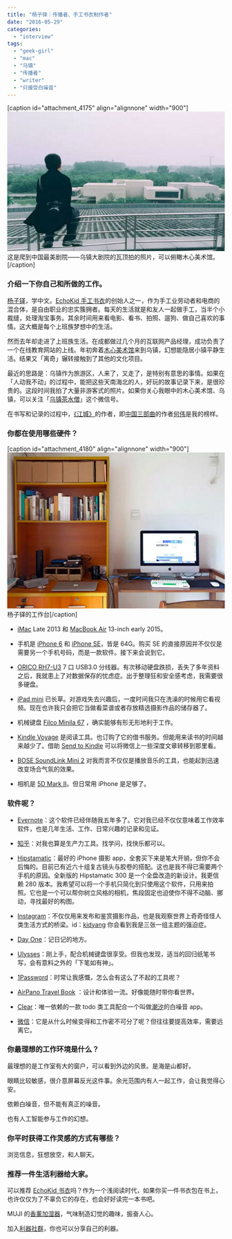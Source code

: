```yaml
---
title: "杨子铎｜传播者、手工书衣制作者"
date: "2016-05-29"
categories: 
  - "interview"
tags: 
  - "geek-girl"
  - "mac"
  - "乌镇"
  - "传播者"
  - "writer"
  - "只接受白噪音"
---
```


\[caption id="attachment\_4175" align="alignnone" width="900"\]![yangzi](/images/67643.jpg) 这是爬到中国最美剧院——乌镇大剧院的瓦顶拍的照片，可以俯瞰木心美术馆。\[/caption\]

### 介绍一下你自己和所做的工作。

[杨子铎](https://www.douban.com/people/kidkingdom/)，学中文。[EchoKid 手工书衣](https://echokid.taobao.com/p/rd566413.htm)的创始人之一，作为手工业劳动者和电商的混合体，是自由职业的忠实簇拥者。每天的生活就是和友人一起做手工，当半个小裁缝，处理淘宝事务。其余时间用来看电影、看书、拍照、遛狗、做自己喜欢的事情。这大概是每个上班族梦想中的生活。

然而去年却走进了上班族生活。在成都做过几个月的互联网产品经理，成功负责了一个在线教育网站的上线。年初奔着[木心美术馆](https://www.muxinam.com/)来到乌镇，幻想能隐居小镇平静生活。结果又「离奇」辗转接触到了其他的文化项目。

最近的思路是：乌镇作为旅游区，人来了，又走了，是特别有意思的事情。如果在「人动我不动」的过程中，能把这些天南海北的人，好玩的故事记录下来，是很珍贵的。这段时间我拍了大量非游客式的照片。如果你关心我眼中的木心美术馆、乌镇，可以关注「[乌镇茶水僧](https://mp.weixin.qq.com/profile?src=3&timestamp=1464504161&ver=1&signature=3P19Amxmvt2-yLBEUMJ9tUGGKs1JUQAexvlWMiwPyVgjFr-IqyqIz-14stDlzUUP9*rn45sH-gyxHhUji1vV2Q==)」这个微信号。

在书写和记录的过程中，[《江城》](https://book.douban.com/subject/10548515/)的作者，即[中国三部曲](https://book.douban.com/series/11567)的作者[何伟](https://zh.wikipedia.org/wiki/%E5%BD%BC%E5%BE%97%C2%B7%E6%B5%B7%E6%96%AF%E5%8B%92)是我的榜样。

### 你都在使用哪些硬件？

\[caption id="attachment\_4180" align="alignnone" width="900"\]![yangzi2](/images/97263.jpg) 杨子铎的工作台\[/caption\]

- [iMac](https://www.apple.com/cn/imac/) Late 2013 和 [MacBook Air](https://www.apple.com/cn/macbook-air/) 13-inch early 2015。

- 手机是 [iPhone 6](https://www.apple.com/cn/iphone-6/) 和 [iPhone SE](https://www.apple.com/cn/iphone-se/)，皆是 64G。购买 SE 的直接原因并不仅仅是需要另一个手机号码，而是一款软件。接下来会说到它。

- [ORICO RH7-U3](https://www.orico.com.cn/goods-5213.html) 7 口 USB3.0 分线器。有次移动硬盘跌损，丢失了多年资料之后，我就患上了对数据保存的忧虑症。出于整理狂和安全感考虑，我需要很多硬盘。

- [iPad mini](https://www.apple.com/cn/shop/buy-ipad/ipad-mini-2) 已长草。对游戏失去兴趣后，一度时间我只在洗澡的时候用它看视频。现在也许我只会把它当做看菜谱或者存放精选摄影作品的储存器了。

- 机械键盘 [Filco Minila 67](https://s.taobao.com/search?ie=utf8&initiative_id=staobaoz_20160303&stats_click=search_radio_all%3A1&js=1&imgfile=&q=filco+minila+air&suggest=history_1&_input_charset=utf-8&wq=filco+mini&suggest_query=filco+mini&source=suggest) ，确实能够有形无形地利于工作。

- [Kindle Voyage](https://www.amazon.cn/kindle-store/dp/B00IOY4MNK?ie=UTF8&*Version*=1&*entries*=0) 是阅读工具。也订购了它的借书服务。但能用来读书的时间越来越少了。借助 [Send to Kindle](https://www.zhihu.com/question/21172265) 可以将微信上一些深度文章转移到那里看。

- [BOSE SoundLink Mini 2](https://www.bose.com/en_us/products/speakers/wireless_speakers/soundlink_mini_ii.html) 对我而言不仅仅是播放音乐的工具，也能起到迅速改变场合气氛的效果。

- 相机是 [5D Mark II](https://www.canon.com.hk/tc/product/catalog/productItemDetails.do?prrfnbr=100187)。但日常用 iPhone 是足够了。

### 软件呢？

- [Evernote](https://evernote.com/intl/zh-cn/)：这个软件已经伴随我五年多了。它对我已经不仅仅意味着工作效率软件，也是几年生活、工作、日常兴趣的记录和见证。

- [知乎](https://www.zhihu.com/)：对我也算是生产力工具。找学问，找快乐都可以。

- [Hipstamatic](https://hipstamatic.com/camera/)：最好的 iPhone 摄影 app，全套买下来是笔大开销，但你不会后悔的。目前已有近六十组复古镜头与胶卷的搭配。这也是我不得已需要两个手机的原因。全新版的 Hipstamatic 300 是一个全盘改造的新设计。我更信赖 280 版本。我希望可以将一个手机只简化到只使用这个软件，只用来拍照。它也是一个可以帮你树立风格的相机，焦段固定也迫使你不得不动脑、挪动，寻找最好的构图。

- [Instagram](https://www.instagram.com/kidyang/)：不仅仅用来发布和鉴赏摄影作品，也是我观察世界上奇奇怪怪人类生活方式的桥梁。id：[kidyang](https://www.instagram.com/kidyang/) 你会看到我是三张一组主题的强迫症。

- [Day One](https://dayoneapp.com/)：记日记的地方。

- [Ulysses](https://liqi.io/max-seelemann/)：刚上手，配合机械键盘很享受。但我也发现，适当的回归纸笔书写，会有意料之外的「下笔如有神」。

- [1Password](https://1password.com/)：时常让我感慨，怎么会有这么了不起的工具呢？

- [AirPano Travel Book](https://itunes.apple.com/en/app/airpano-travel-book/id887138564?mt=8) ：设计和体验一流。好像能随时带你看世界。

- [Clear](https://itunes.apple.com/us/app/clear-tasks-reminders-to-do/id493136154?mt=8&ign-mpt=uo%3D4)：唯一依赖的一款 todo 类工具配合一个叫做[潮汐](https://itunes.apple.com/cn/app/chao-xi-mei-hao-fan-jia-zhong/id1077776989?mt=8)的白噪音 app。

- [微信](https://weixin.qq.com/)：它是从什么时候变得和工作密不可分了呢？但往往要提高效率，需要远离它。

### 你最理想的工作环境是什么？

最理想的是工作室有大的窗户，可以看到外边的风景。是海是山都好。

眼睛比较敏感，很介意屏幕反光这件事。余光范围内有人一起工作，会让我觉得心安。

依赖白噪音，但不能有真正的噪音。

也有人工智能参与工作的幻想。

### 你平时获得工作灵感的方式有哪些？

浏览信息，狂想放空，和人聊天。

### 推荐一件生活利器给大家。

可以推荐 [EchoKid 书衣](https://echokid.taobao.com/p/rd566413.htm)吗？作为一个浅阅读时代，如果你买一件书衣包在书上，也许仅仅为了不辜负它的存在，也会好好读完一本书吧。

MUJI 的[香薰加湿器](https://www.muji.com.cn/cn/store/feature/aroma121116/)，气味制造幻觉的趣味，振奋人心。

加入[利器社群](https://liqi.io/community/)，你也可以分享自己的利器。
